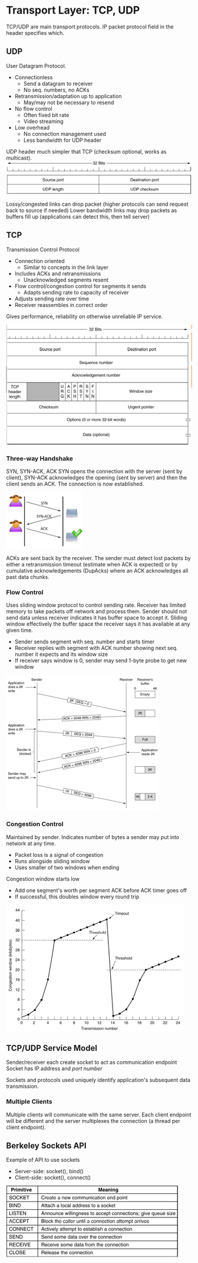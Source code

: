 # Transport Layer: TCP, UDP

TCP/UDP are main transport protocols. IP packet protocol field in the header specifies which.

## UDP

User Datagram Protocol.

* Connectionless
  * Send a datagram to receiver
  * No seq. numbers, no ACKs
* Retransmission/adaptation up to application
  * May/may not be necessary to resend
* No flow control
  * Often fixed bit rate
  * Video streaming
* Low overhead
  * No connection management used
  * Less bandwidth for UDP header

UDP header much simpler that TCP (checksum optional, works as multicast).
![](Transport1.png)

Lossy/congested links can drop packet (higher protocols can send request back to source if needed)
Lower bandwidth links may drop packets as buffers fill up (applications can detect this, then tell server)

## TCP

Transmission Control Protocol

* Connection oriented
  * Similar to concepts in the link layer
* Includes ACKs and retransmissions
  * Unacknowledged segments resent
* Flow control/congestion control for segments it sends
  * Adapts sending rate to capacity of receiver
* Adjusts sending rate over time
* Receiver reassembles in correct order

Gives performance, reliability on otherwise unreliable IP service.

![](Transport3.png)

### Three-way Handshake

SYN, SYN-ACK, ACK
SYN opens the connection with the server (sent by client), SYN-ACK acknowledges the opening (sent by server) and then the client sends an ACK. The connection is now established.

![](Transport4.png)

ACKs are sent back by the receiver. The sender must detect lost packets by either a retransmission timeout (estimate when ACK is expected) or by cumulative acknowledgements (DupAcks) where an ACK acknowledges all past data chunks.

### Flow Control

Uses sliding window protocol to control sending rate. Receiver has limited memory to take packets off network and process them.
Sender should not send data unless receiver indicates it has buffer space to accept it.
Sliding window effectively the buffer space the receiver says it has available at any given time.

* Sender sends segment with seq. number and starts timer
* Receiver replies with segment with ACK number showing next seq. number it expects and its window size
* If receiver says window is 0, sender may send 1-byte probe to get new window

![](Transport5.png)

### Congestion Control

Maintained by sender. Indicates number of bytes a sender may put into network at any time.

* Packet loss is a signal of congestion
* Runs alongside sliding window
* Uses smaller of two windows when ending

Congestion window starts low

* Add one segment's worth per segment ACK before ACK timer goes off
* If successful, this doubles window every round trip

![](Transport6.png)

## TCP/UDP Service Model

Sender/receiver each create socket to act as communication endpoint
Socket has IP address and *port number*

Sockets and protocols used uniquely identify application's subsequent data transmission.

### Multiple Clients

Multiple clients will communicate with the same server. Each client endpoint will be different and the server multiplexes the connection (a thread per client endpoint).

## Berkeley Sockets API

Example of API to use sockets

- Server-side: socket(), bind()
- Client-side: socket(), connect()

![](Transport2.png)

